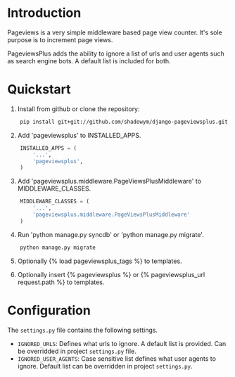 Introduction
============
Pageviews is a very simple middleware based page view counter. It's sole purpose is to increment page views.

PageviewsPlus adds the ability to ignore a list of urls and user agents such as search engine bots.  A default list is included for both.




Quickstart
==========

1. Install from github or clone the repository:
```bash
    pip install git+git://github.com/shadowym/django-pageviewsplus.git
```

2. Add 'pageviewsplus' to INSTALLED_APPS.
```python
    INSTALLED_APPS = (
        '...',
        'pageviewsplus',
    )
```

3. Add 'pageviewsplus.middleware.PageViewsPlusMiddleware' to MIDDLEWARE_CLASSES.
```python
    MIDDLEWARE_CLASSES = (
        '...',
        'pageviewsplus.middleware.PageViewsPlusMiddleware'
    )
```

4. Run 'python manage.py syncdb' or 'python manage.py migrate'.
```bash
    python manage.py migrate
```

5. Optionally {% load pageviewsplus_tags %} to templates.

6. Optionally insert {% pageviewsplus %} or {% pageviewsplus_url request.path %} to templates.

Configuration
=============

The ``settings.py`` file contains the following settings.

* ``IGNORED_URLS``: Defines what urls to ignore.  A default list is provided. Can be overridded in project ``settings.py`` file.
* ``IGNORED_USER_AGENTS``: Case sensitive list defines what user agents to ignore. Default list can be overridden in project ``settings.py``.
